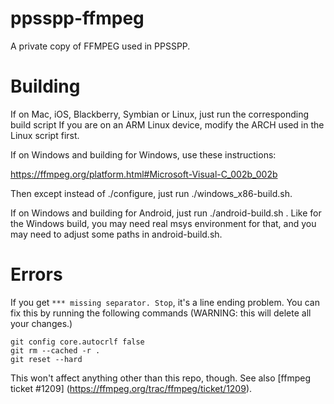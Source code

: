 ppsspp-ffmpeg
=============

A private copy of FFMPEG used in PPSSPP.

Building
========

If on Mac, iOS, Blackberry, Symbian or Linux, just run the corresponding build script
If you are on an ARM Linux device, modify the ARCH used in the Linux script first.


If on Windows and building for Windows, use these instructions:

https://ffmpeg.org/platform.html#Microsoft-Visual-C_002b_002b

Then except instead of ./configure, just run ./windows_x86-build.sh.


If on Windows and building for Android, just run ./android-build.sh . Like for the
Windows build, you may need real msys environment for that, and you may need
to adjust some paths in android-build.sh.

Errors
==============

If you get `*** missing separator. Stop`, it's a line ending problem.  You can fix
this by running the following commands (WARNING: this will delete all your changes.)

    git config core.autocrlf false
    git rm --cached -r .
    git reset --hard

This won't affect anything other than this repo, though.  See also
[ffmpeg ticket #1209] (https://ffmpeg.org/trac/ffmpeg/ticket/1209).
